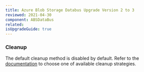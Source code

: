 ```yaml
---
title: Azure Blob Storage Databus Upgrade Version 2 to 3
reviewed: 2021-04-30
component: ABSDataBus
related:
isUpgradeGuide: true
---
```


### Cleanup

The default cleanup method is disabled by default. 
Refer to the [documentation](/nservicebus/messaging/databus/azure-blob-storage.md) to choose one of available cleanup strategies.
